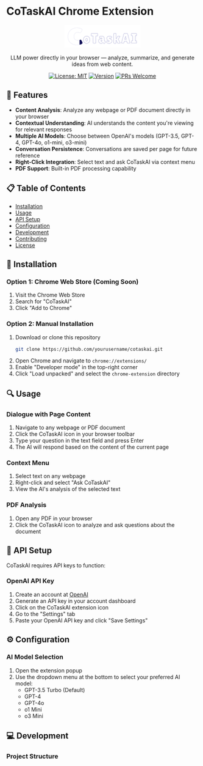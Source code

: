 # CoTaskAI Chrome Extension

<div align="center">
  <img src="images/logo.png" alt="CoTaskAI Logo" width="200">
  
  <p>LLM power directly in your browser — analyze, summarize, and generate ideas from web content.</p>
  
  [![License: MIT](https://img.shields.io/badge/License-MIT-blue.svg)](https://opensource.org/licenses/MIT)
  [![Version](https://img.shields.io/badge/version-1.0.0-green.svg)](https://github.com/yourusername/cotaskai)
  [![PRs Welcome](https://img.shields.io/badge/PRs-welcome-brightgreen.svg)](CONTRIBUTING.md)
</div>

## 🌟 Features

- **Content Analysis**: Analyze any webpage or PDF document directly in your browser
- **Contextual Understanding**: AI understands the content you're viewing for relevant responses
- **Multiple AI Models**: Choose between OpenAI's models (GPT-3.5, GPT-4, GPT-4o, o1-mini, o3-mini)
- **Conversation Persistence**: Conversations are saved per page for future reference
- **Right-Click Integration**: Select text and ask CoTaskAI via context menu
- **PDF Support**: Built-in PDF processing capability

## 📋 Table of Contents

- [Installation](#-installation)
- [Usage](#-usage)
- [API Setup](#-api-setup)
- [Configuration](#-configuration)
- [Development](#-development)
- [Contributing](#-contributing)
- [License](#-license)

## 🚀 Installation

### Option 1: Chrome Web Store (Coming Soon)
1. Visit the Chrome Web Store
2. Search for "CoTaskAI"
3. Click "Add to Chrome"

### Option 2: Manual Installation
1. Download or clone this repository
   ```bash
   git clone https://github.com/yourusername/cotaskai.git
   ```
2. Open Chrome and navigate to `chrome://extensions/`
3. Enable "Developer mode" in the top-right corner
4. Click "Load unpacked" and select the `chrome-extension` directory

## 🔍 Usage

### Dialogue with Page Content
1. Navigate to any webpage or PDF document
2. Click the CoTaskAI icon in your browser toolbar
3. Type your question in the text field and press Enter
4. The AI will respond based on the content of the current page

### Context Menu
1. Select text on any webpage
2. Right-click and select "Ask CoTaskAI"
3. View the AI's analysis of the selected text

### PDF Analysis
1. Open any PDF in your browser
2. Click the CoTaskAI icon to analyze and ask questions about the document

## 🔑 API Setup

CoTaskAI requires API keys to function:

### OpenAI API Key
1. Create an account at [OpenAI](https://platform.openai.com/)
2. Generate an API key in your account dashboard
3. Click on the CoTaskAI extension icon
4. Go to the "Settings" tab
5. Paste your OpenAI API key and click "Save Settings"

## ⚙️ Configuration

### AI Model Selection
1. Open the extension popup
2. Use the dropdown menu at the bottom to select your preferred AI model:
   - GPT-3.5 Turbo (Default)
   - GPT-4
   - GPT-4o
   - o1 Mini
   - o3 Mini

## 💻 Development

### Project Structure
